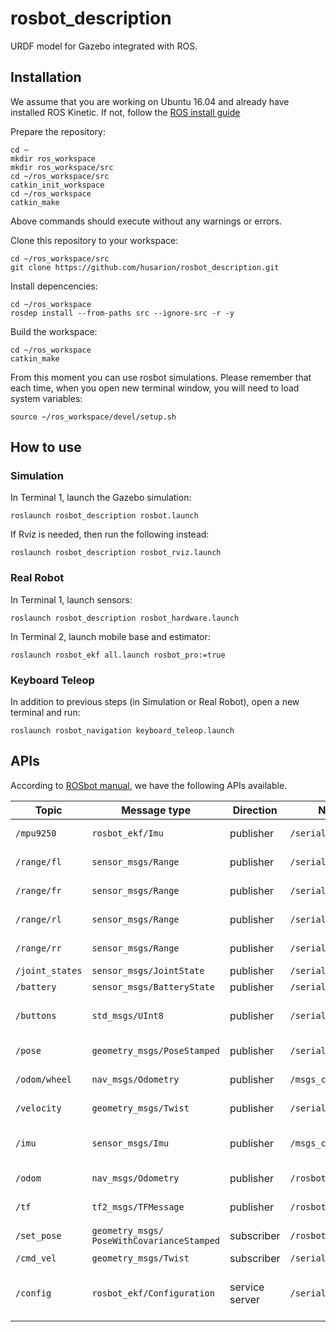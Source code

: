 # rosbot_description #

URDF model for Gazebo integrated with ROS.

## Installation ## 

We assume that you are working on Ubuntu 16.04 and already have installed ROS Kinetic. If not, follow the [ROS install guide](http://wiki.ros.org/kinetic/Installation/Ubuntu)

Prepare the repository:
```
cd ~
mkdir ros_workspace
mkdir ros_workspace/src
cd ~/ros_workspace/src
catkin_init_workspace
cd ~/ros_workspace
catkin_make
```

Above commands should execute without any warnings or errors.


Clone this repository to your workspace:

```
cd ~/ros_workspace/src
git clone https://github.com/husarion/rosbot_description.git
```

Install depencencies:

```
cd ~/ros_workspace
rosdep install --from-paths src --ignore-src -r -y
```

Build the workspace:

```
cd ~/ros_workspace
catkin_make
```

From this moment you can use rosbot simulations. Please remember that each time, when you open new terminal window, you will need to load system variables:

```
source ~/ros_workspace/devel/setup.sh
```

## How to use ##

### Simulation ###

In Terminal 1, launch the Gazebo simulation:

```
roslaunch rosbot_description rosbot.launch
```

If Rviz is needed, then run the following instead:

```
roslaunch rosbot_description rosbot_rviz.launch
```

### Real Robot ###

In Terminal 1, launch sensors:

```
roslaunch rosbot_description rosbot_hardware.launch
```

In Terminal 2, launch mobile base and estimator:

```
roslaunch rosbot_ekf all.launch rosbot_pro:=true
```

### Keyboard Teleop ###

In addition to previous steps (in Simulation or Real Robot), open a new terminal and run:

```
roslaunch rosbot_navigation keyboard_teleop.launch
```

## APIs ##

According to [ROSbot manual](https://husarion.com/manuals/rosbot-manual/#ros-api), we have the following APIs available.

<table>
<thead>
<tr><th>Topic</th><th>Message type</th><th>Direction</th><th>Node</th><th>&nbsp;&nbsp;&nbsp;&nbsp;&nbsp;&nbsp;&nbsp;&nbsp;&nbsp;&nbsp;&nbsp;&nbsp;Description&nbsp;&nbsp;&nbsp;&nbsp;&nbsp;&nbsp;&nbsp;&nbsp;</th></tr>
</thead>
<tbody>
<tr><td><code>/mpu9250</code></td><td><code>rosbot_ekf/Imu</code></td><td>publisher</td><td><code>/serial_node</code></td><td>Raw IMU data in custom message type</td></tr>
<tr><td><code>/range/fl</code></td><td><code>sensor_msgs/Range</code></td><td>publisher</td><td><code>/serial_node</code></td><td>Front left range sensor raw data</td></tr>
<tr><td><code>/range/fr</code></td><td><code>sensor_msgs/Range</code></td><td>publisher</td><td><code>/serial_node</code></td><td>Front right range sensor raw data</td></tr>
<tr><td><code>/range/rl</code></td><td><code>sensor_msgs/Range</code></td><td>publisher</td><td><code>/serial_node</code></td><td>Rear left range sensor raw data</td></tr>
<tr><td><code>/range/rr</code></td><td><code>sensor_msgs/Range</code></td><td>publisher</td><td><code>/serial_node</code></td><td>Rear right range sensor raw data</td></tr>
<tr><td><code>/joint_states</code></td><td><code>sensor_msgs/JointState</code></td><td>publisher</td><td><code>/serial_node</code></td><td>Wheels rotation angle</td></tr>
<tr><td><code>/battery</code></td><td><code>sensor_msgs/BatteryState</code></td><td>publisher</td><td><code>/serial_node</code></td><td>Battery voltage</td></tr>
<tr><td><code>/buttons</code></td><td><code>std_msgs/UInt8</code></td><td>publisher</td><td><code>/serial_node</code></td><td>User buttons state, details in <a href="#user-buttons">User buttons</a> section</td></tr>
<tr><td><code>/pose</code></td><td><code>geometry_msgs/PoseStamped</code></td><td>publisher</td><td><code>/serial_node</code></td><td>Position based on encoders</td></tr>
<tr><td><code>/odom/wheel</code></td><td><code>nav_msgs/Odometry</code></td><td>publisher</td><td><code>/msgs_conversion</code></td><td>Odometry based on wheel encoders</td></tr>
<tr><td><code>/velocity</code></td><td><code>geometry_msgs/Twist</code></td><td>publisher</td><td><code>/serial_node</code></td><td>Odometry based on encoders</td></tr>
<tr><td><code>/imu</code></td><td><code>sensor_msgs/Imu</code></td><td>publisher</td><td><code>/msgs_conversion</code></td><td>IMU data wrapped in standard ROS message type</td></tr>
<tr><td><code>/odom</code></td><td><code>nav_msgs/Odometry</code></td><td>publisher</td><td><code>/rosbot_ekf</code></td><td>Odometry based on sensor fusion</td></tr>
<tr><td><code>/tf</code></td><td><code>tf2_msgs/TFMessage</code></td><td>publisher</td><td><code>/rosbot_ekf</code></td><td>ROSbot position based on sensor fusion</td></tr>
<tr><td><code>/set_pose</code></td><td><code>geometry_msgs/</code> <code>PoseWithCovarianceStamped</code></td><td>subscriber</td><td><code>/rosbot_ekf</code></td><td>Allow to set custom state of EKF</td></tr>
<tr><td><code>/cmd_vel</code></td><td><code>geometry_msgs/Twist</code></td><td>subscriber</td><td><code>/serial_node</code></td><td>Velocity commands</td></tr>
<tr><td><code>/config</code></td><td><code>rosbot_ekf/Configuration</code></td><td>service server</td><td><code>/serial_node</code></td><td>Allow to control behaviour of CORE2 board, detaild in <a href="#core2-config">CORE2 config</a> section</td></tr>
</tbody>
</table>
